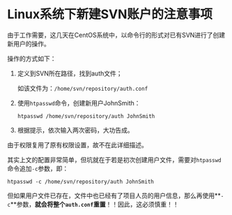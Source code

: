 # Linux系统下新建SVN账户的注意事项

由于工作需要，这几天在CentOS系统中，以命令行的形式对已有SVN进行了创建新用户的操作。

操作的方式如下：

1. 定义到SVN所在路径，找到auth文件；

   如该文件为：`/home/svn/repository/auth.conf`

2. 使用`htpasswd`命令，创建新用户JohnSmith：

   `htpasswd /home/svn/repository/auth JohnSmith`

3. 根据提示，依次输入两次密码，大功告成。

由于权限复用了原有权限设置，故不在此详细描述。

其实上文的配置非常简单，但坑就在于若是初次创建用户文件，需要对`htpasswd`命令追加`-c`参数，即：

`htpasswd -c /home/svn/repository/auth JohnSmith`

但如果用户文件已存在，文件中也已经有了项目人员的用户信息，那么再使用**`-c`**参数，**就会将整个`auth.conf`重置**！！因此，这必须慎重！！